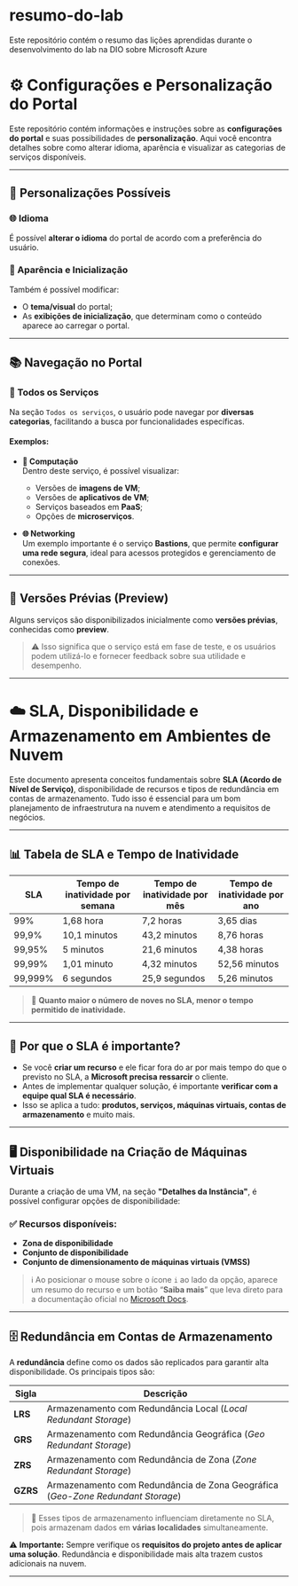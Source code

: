 # resumo-do-lab
Este repositório contém o resumo das lições aprendidas durante o desenvolvimento do lab na DIO sobre Microsoft Azure

# ⚙️ Configurações e Personalização do Portal

Este repositório contém informações e instruções sobre as **configurações do portal** e suas possibilidades de **personalização**. Aqui você encontra detalhes sobre como alterar idioma, aparência e visualizar as categorias de serviços disponíveis.

---

## 📌 Personalizações Possíveis

### 🌐 Idioma
É possível **alterar o idioma** do portal de acordo com a preferência do usuário.

### 🎨 Aparência e Inicialização
Também é possível modificar:
- O **tema/visual** do portal;
- As **exibições de inicialização**, que determinam como o conteúdo aparece ao carregar o portal.

---

## 📚 Navegação no Portal

### 🔎 Todos os Serviços

Na seção `Todos os serviços`, o usuário pode navegar por **diversas categorias**, facilitando a busca por funcionalidades específicas.

#### Exemplos:

- **🧮 Computação**  
  Dentro deste serviço, é possível visualizar:
  - Versões de **imagens de VM**;
  - Versões de **aplicativos de VM**;
  - Serviços baseados em **PaaS**;
  - Opções de **microserviços**.

- **🌐 Networking**  
  Um exemplo importante é o serviço **Bastions**, que permite **configurar uma rede segura**, ideal para acessos protegidos e gerenciamento de conexões.

---

## 🧪 Versões Prévias (Preview)

Alguns serviços são disponibilizados inicialmente como **versões prévias**, conhecidas como **preview**.

> ⚠️ Isso significa que o serviço está em fase de teste, e os usuários podem utilizá-lo e fornecer feedback sobre sua utilidade e desempenho.

---

# ☁️ SLA, Disponibilidade e Armazenamento em Ambientes de Nuvem

Este documento apresenta conceitos fundamentais sobre **SLA (Acordo de Nível de Serviço)**, disponibilidade de recursos e tipos de redundância em contas de armazenamento. Tudo isso é essencial para um bom planejamento de infraestrutura na nuvem e atendimento a requisitos de negócios.

---

## 📊 Tabela de SLA e Tempo de Inatividade

| **SLA**   | **Tempo de inatividade por semana** | **Tempo de inatividade por mês** | **Tempo de inatividade por ano** |
|----------|-------------------------------------|----------------------------------|----------------------------------|
| 99%      | 1,68 hora                           | 7,2 horas                        | 3,65 dias                        |
| 99,9%    | 10,1 minutos                         | 43,2 minutos                     | 8,76 horas                       |
| 99,95%   | 5 minutos                            | 21,6 minutos                     | 4,38 horas                       |
| 99,99%   | 1,01 minuto                          | 4,32 minutos                     | 52,56 minutos                    |
| 99,999%  | 6 segundos                           | 25,9 segundos                    | 5,26 minutos                     |

> 📌 **Quanto maior o número de noves no SLA, menor o tempo permitido de inatividade.**

---

## 📌 Por que o SLA é importante?

- Se você **criar um recurso** e ele ficar fora do ar por mais tempo do que o previsto no SLA, a **Microsoft precisa ressarcir** o cliente.
- Antes de implementar qualquer solução, é importante **verificar com a equipe qual SLA é necessário**.
- Isso se aplica a tudo: **produtos, serviços, máquinas virtuais, contas de armazenamento** e muito mais.

---

## 🖥️ Disponibilidade na Criação de Máquinas Virtuais

Durante a criação de uma VM, na seção **"Detalhes da Instância"**, é possível configurar opções de disponibilidade:

### ✅ Recursos disponíveis:

- **Zona de disponibilidade**
- **Conjunto de disponibilidade**
- **Conjunto de dimensionamento de máquinas virtuais (VMSS)**

> ℹ️ Ao posicionar o mouse sobre o ícone `i` ao lado da opção, aparece um resumo do recurso e um botão “**Saiba mais**” que leva direto para a documentação oficial no [Microsoft Docs](https://learn.microsoft.com/).

---

## 🗄️ Redundância em Contas de Armazenamento

A **redundância** define como os dados são replicados para garantir alta disponibilidade. Os principais tipos são:

| **Sigla** | **Descrição** |
|----------|----------------|
| **LRS**  | Armazenamento com Redundância Local (*Local Redundant Storage*) |
| **GRS**  | Armazenamento com Redundância Geográfica (*Geo Redundant Storage*) |
| **ZRS**  | Armazenamento com Redundância de Zona (*Zone Redundant Storage*) |
| **GZRS** | Armazenamento com Redundância de Zona Geográfica (*Geo-Zone Redundant Storage*) |

> 📌 Esses tipos de armazenamento influenciam diretamente no SLA, pois armazenam dados em **várias localidades** simultaneamente.

⚠️ **Importante:** Sempre verifique os **requisitos do projeto antes de aplicar uma solução**. Redundância e disponibilidade mais alta trazem custos adicionais na nuvem.

---

